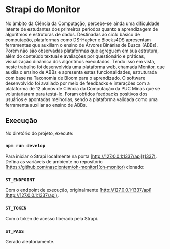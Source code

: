 # Strapi do Monitor

No âmbito da Ciência da Computação, percebe-se ainda uma dificuldade latente de estudantes dos primeiros períodos quanto a aprendizagem de algoritmos e estruturas de dados. Destinadas ao ciclo básico de computação, plataformas como DS-Hacker e Blocks4DS apresentam ferramentas que auxiliam o ensino de Árvores Binárias de Busca (ABBs). Porém não são observadas plataformas que agreguem em sua estrutura, além do conteúdo textual e avaliações por questionário e práticas, visualização dinâmica dos algoritmos executados. Tendo isso em vista, neste trabalho foi desenvolvida uma plataforma web, chamada Monitor, que auxilia o ensino de ABBs e apresenta estas funcionalidades, estruturada com base na Taxonomia de Bloom para o aprendizado. O software desenvolvido foi avaliado por meio de feedbacks e interações com a plataforma de 12 alunos de Ciência da Computação da PUC Minas que se voluntariaram para testá-lo. Foram obtidos feedbacks positivos dos usuários e apontadas melhorias, sendo a plataforma validada como uma ferramenta auxiliar ao ensino de ABBs.

## Execução

No diretório do projeto, execute:

### `npm run develop`

Para iniciar o Strapi localmente na porta [http://127.0.0.1:1337/api](1337). Defina as variáveis de ambiente no repositório [https://github.com/nasciontem/oh-monitor](oh-monitor) clonado:

### `ST_ENDPOINT`

Com o endpoint de execução, originalmente [http://127.0.0.1:1337/api](http://127.0.0.1:1337/api).

### `ST_TOKEN`

Com o token de acesso liberado pela Strapi.

### `ST_PASS`

Gerado aleatoriamente.
